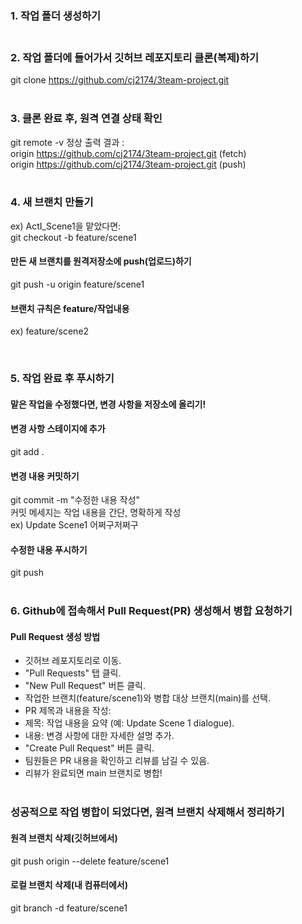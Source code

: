 ### 1. 작업 폴더 생성하기 <br /><br />

### 2. 작업 폴더에 들어가서 깃허브 레포지토리 클론(복제)하기
git clone https://github.com/cj2174/3team-project.git
<br /><br />

### 3. 클론 완료 후, 원격 연결 상태 확인
git remote -v
정상 출력 결과 : <br />
origin  https://github.com/cj2174/3team-project.git (fetch) <br />
origin  https://github.com/cj2174/3team-project.git (push)
<br /><br />

### 4. 새 브랜치 만들기
ex) ActI_Scene1을 맡았다면: <br />
git checkout -b feature/scene1

#### 만든 새 브랜치를 원격저장소에 push(업로드)하기
git push -u origin feature/scene1<br />
#### 브랜치 규칙은 feature/작업내용
ex) feature/scene2

<br />

### 5. 작업 완료 후 푸시하기
#### 맡은 작업을 수정했다면, 변경 사항을 저장소에 올리기!

#### 변경 사항 스테이지에 추가 <br />
git add .

#### 변경 내용 커밋하기 <br />
git commit -m "수정한 내용 작성"<br />
커밋 메세지는 작업 내용을 간단, 명확하게 작성<br />
ex) Update Scene1 어쩌구저쩌구

#### 수정한 내용 푸시하기 <br />
git push
<br /><br />
### 6. Github에 접속해서 Pull Request(PR) 생성해서 병합 요청하기
#### Pull Request 생성 방법<br />
- 깃허브 레포지토리로 이동.
- "Pull Requests" 탭 클릭.
- "New Pull Request" 버튼 클릭.
- 작업한 브랜치(feature/scene1)와 병합 대상 브랜치(main)를 선택.
- PR 제목과 내용을 작성:
- 제목: 작업 내용을 요약 (예: Update Scene 1 dialogue).
- 내용: 변경 사항에 대한 자세한 설명 추가.
- "Create Pull Request" 버튼 클릭.
- 팀원들은 PR 내용을 확인하고 리뷰를 남길 수 있음.
- 리뷰가 완료되면 main 브랜치로 병합! <br /><br />

### 성공적으로 작업 병합이 되었다면, 원격 브랜치 삭제해서 정리하기<br />

#### 원격 브랜치 삭제(깃허브에서)<br />
git push origin --delete feature/scene1<br />

#### 로컬 브랜치 삭제(내 컴퓨터에서)<br />
git branch -d feature/scene1<br />
